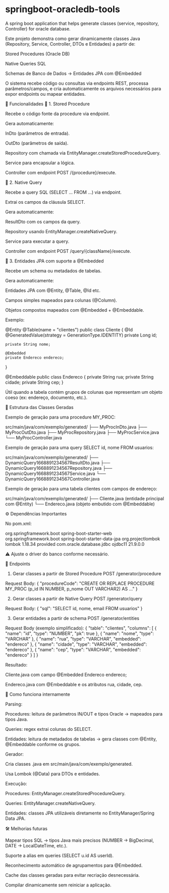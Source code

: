 # springboot-oracledb-tools
A spring boot application that helps generate classes (service, repository, Controller) for oracle database.

Este projeto demonstra como gerar dinamicamente classes Java (Repository, Service, Controller, DTOs e Entidades) a partir de:

Stored Procedures (Oracle DB)

Native Queries SQL

Schemas de Banco de Dados → Entidades JPA com @Embedded

O sistema recebe código ou consultas via endpoints REST, processa parâmetros/campos, e cria automaticamente os arquivos necessários para expor endpoints ou mapear entidades.

🚀 Funcionalidades
🔹 1. Stored Procedure

Recebe o código fonte da procedure via endpoint.

Gera automaticamente:

InDto (parâmetros de entrada).

OutDto (parâmetros de saída).

Repository com chamada via EntityManager.createStoredProcedureQuery.

Service para encapsular a lógica.

Controller com endpoint POST /{procedure}/execute.

🔹 2. Native Query

Recebe a query SQL (SELECT ... FROM ...) via endpoint.

Extrai os campos da cláusula SELECT.

Gera automaticamente:

ResultDto com os campos da query.

Repository usando EntityManager.createNativeQuery.

Service para executar a query.

Controller com endpoint POST /query/{className}/execute.

🔹 3. Entidades JPA com suporte a @Embedded

Recebe um schema ou metadados de tabelas.

Gera automaticamente:

Entidades JPA com @Entity, @Table, @Id etc.

Campos simples mapeados para colunas (@Column).

Objetos compostos mapeados com @Embedded + @Embeddable.

Exemplo:

@Entity
@Table(name = "clientes")
public class Cliente {
    @Id
    @GeneratedValue(strategy = GenerationType.IDENTITY)
    private Long id;

    private String nome;

    @Embedded
    private Endereco endereco;
}

@Embeddable
public class Endereco {
    private String rua;
    private String cidade;
    private String cep;
}


Útil quando a tabela contém grupos de colunas que representam um objeto coeso (ex: endereço, documento, etc.).

📂 Estrutura das Classes Geradas

Exemplo de geração para uma procedure MY_PROC:

src/main/java/com/exemplo/generated/
├── MyProcInDto.java
├── MyProcOutDto.java
├── MyProcRepository.java
├── MyProcService.java
└── MyProcController.java


Exemplo de geração para uma query SELECT id, nome FROM usuarios:

src/main/java/com/exemplo/generated/
├── DynamicQuery1668891234567ResultDto.java
├── DynamicQuery1668891234567Repository.java
├── DynamicQuery1668891234567Service.java
└── DynamicQuery1668891234567Controller.java


Exemplo de geração para uma tabela clientes com campos de endereço:

src/main/java/com/exemplo/generated/
├── Cliente.java          (entidade principal com @Entity)
└── Endereco.java         (objeto embutido com @Embeddable)

⚙️ Dependências Importantes

No pom.xml:

<dependency>
    <groupId>org.springframework.boot</groupId>
    <artifactId>spring-boot-starter-web</artifactId>
</dependency>

<dependency>
    <groupId>org.springframework.boot</groupId>
    <artifactId>spring-boot-starter-data-jpa</artifactId>
</dependency>

<dependency>
    <groupId>org.projectlombok</groupId>
    <artifactId>lombok</artifactId>
    <version>1.18.34</version>
    <scope>provided</scope>
</dependency>

<dependency>
    <groupId>com.oracle.database.jdbc</groupId>
    <artifactId>ojdbc11</artifactId>
    <version>21.9.0.0</version>
</dependency>


⚠️ Ajuste o driver do banco conforme necessário.

📌 Endpoints
1. Gerar classes a partir de Stored Procedure
POST /generator/procedure

Request Body:
{
  "procedureCode": "CREATE OR REPLACE PROCEDURE MY_PROC (p_id IN NUMBER, p_nome OUT VARCHAR2) AS ..."
}

2. Gerar classes a partir de Native Query
POST /generator/query

Request Body:
{
  "sql": "SELECT id, nome, email FROM usuarios"
}

3. Gerar entidades a partir de schema
POST /generator/entities

Request Body (exemplo simplificado):
{
  "table": "clientes",
  "columns": [
    { "name": "id", "type": "NUMBER", "pk": true },
    { "name": "nome", "type": "VARCHAR" },
    { "name": "rua", "type": "VARCHAR", "embedded": "endereco" },
    { "name": "cidade", "type": "VARCHAR", "embedded": "endereco" },
    { "name": "cep", "type": "VARCHAR", "embedded": "endereco" }
  ]
}


Resultado:

Cliente.java com campo @Embedded Endereco endereco;

Endereco.java com @Embeddable e os atributos rua, cidade, cep.

🔧 Como funciona internamente

Parsing:

Procedures: leitura de parâmetros IN/OUT e tipos Oracle → mapeados para tipos Java.

Queries: regex extrai colunas do SELECT.

Entidades: leitura de metadados de tabelas → gera classes com @Entity, @Embeddable conforme os grupos.

Gerador:

Cria classes .java em src/main/java/com/exemplo/generated.

Usa Lombok (@Data) para DTOs e entidades.

Execução:

Procedures: EntityManager.createStoredProcedureQuery.

Queries: EntityManager.createNativeQuery.

Entidades: classes JPA utilizáveis diretamente no EntityManager/Spring Data JPA.

🛠️ Melhorias futuras

Mapear tipos SQL → tipos Java mais precisos (NUMBER → BigDecimal, DATE → LocalDateTime, etc.).

Suporte a alias em queries (SELECT u.id AS userId).

Reconhecimento automático de agrupamentos para @Embedded.

Cache das classes geradas para evitar recriação desnecessária.

Compilar dinamicamente sem reiniciar a aplicação.
